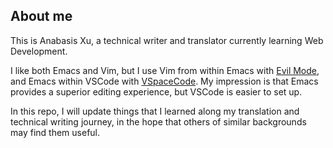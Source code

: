 ## About me

This is Anabasis Xu, a technical writer and translator currently learning Web Development.

I like both Emacs and Vim, but I use Vim from within Emacs with [Evil Mode](https://github.com/emacs-evil/evil), and Emacs within VSCode with [VSpaceCode](https://github.com/VSpaceCode/VSpaceCode). My impression is that Emacs provides a superior editing experience, but VSCode is easier to set up.  

In this repo, I will update things that I learned along my translation and technical writing journey, in the hope that others of similar backgrounds may find them useful.
